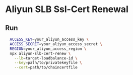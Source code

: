 # Aliyun SLB Ssl-Cert Renewal

## Run

```bash
  ACCESS_KEY=your_aliyun_access_key \
  ACCESS_SECRET=your_aliyun_access_secret \
  REGION=your_aliyun_access_region \
  npx aliyun-slb-cert-renew \
    --lb=target-loadbalance-id \
    --key=path/to/privatekeyfile \
    --cert=path/to/chaincertfile
```